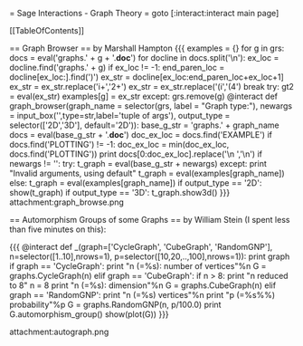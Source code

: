 = Sage Interactions - Graph Theory =
goto [:interact:interact main page]

[[TableOfContents]]

== Graph Browser ==
by Marshall Hampton 
{{{
examples = {}
for g in grs:
    docs = eval('graphs.' + g + '.__doc__')
    for docline in docs.split('\n'):
        ex_loc = docline.find('graphs.' + g)
        if ex_loc != -1:
            end_paren_loc = docline[ex_loc:].find(')')
            ex_str = docline[ex_loc:end_paren_loc+ex_loc+1]
            ex_str = ex_str.replace('i+','2+')
            ex_str = ex_str.replace('(i','(4')
            break
    try:
        gt2 = eval(ex_str)
        examples[g] = ex_str
    except:
        grs.remove(g)
@interact
def graph_browser(graph_name = selector(grs, label = "Graph type:"), newargs = input_box('',type=str,label='tuple of args'), output_type = selector(['2D','3D'], default='2D')):
    base_g_str = 'graphs.' + graph_name
    docs = eval(base_g_str + '.__doc__')
    doc_ex_loc = docs.find('EXAMPLE')
    if docs.find('PLOTTING') != -1:
        doc_ex_loc = min(doc_ex_loc, docs.find('PLOTTING'))
    print docs[0:doc_ex_loc].replace('\n        ','\n')
    if newargs != '':
        try:
            t_graph = eval(base_g_str + newargs)
        except:
            print "Invalid arguments, using default"
            t_graph = eval(examples[graph_name])
    else: 
        t_graph = eval(examples[graph_name])
    if output_type == '2D': show(t_graph)
    if output_type == '3D': t_graph.show3d()
}}}
attachment:graph_browse.png


== Automorphism Groups of some Graphs ==
by William Stein (I spent less than five minutes on this):

{{{
@interact
def _(graph=['CycleGraph', 'CubeGraph', 'RandomGNP'],
      n=selector([1..10],nrows=1), p=selector([10,20,..,100],nrows=1)):
    print graph
    if graph == 'CycleGraph':
       print "n (=%s): number of vertices"%n
       G = graphs.CycleGraph(n)
    elif graph == 'CubeGraph':
       if n > 8:
           print "n reduced to 8"
           n = 8
       print "n (=%s): dimension"%n
       G = graphs.CubeGraph(n)
    elif graph == 'RandomGNP':
       print "n (=%s) vertices"%n
       print "p (=%s%%) probability"%p
       G = graphs.RandomGNP(n, p/100.0)
    print G.automorphism_group()
    show(plot(G))
}}}

attachment:autograph.png
